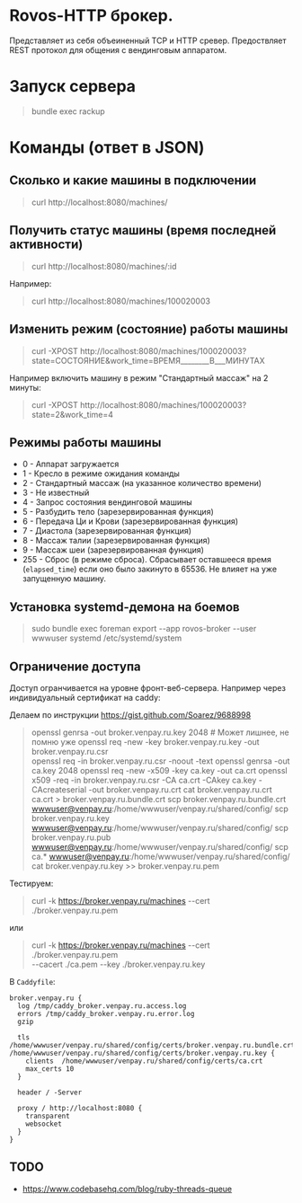 # Rovos-HTTP брокер.

Представляет из себя объеиненный TCP и HTTP сревер. Предоствляет REST протокол
для общения с вендинговым аппаратом.

# Запуск сервера

> bundle exec rackup

# Команды (ответ в JSON)

## Сколько и какие машины в подключении

> curl http://localhost:8080/machines/

## Получить статус машины (время последней активности)

> curl http://localhost:8080/machines/:id

Например:

> curl http://localhost:8080/machines/100020003

## Изменить режим (состояние) работы машины

> curl -XPOST http://localhost:8080/machines/100020003?state=СОСТОЯНИЕ&work_time=ВРЕМЯ________В___МИНУТАХ

Например включить машину в режим "Стандартный массаж" на 2 минуты:

> curl -XPOST http://localhost:8080/machines/100020003?state=2&work_time=4

## Режимы работы машины

* 0 - Аппарат загружается
* 1 - Кресло в режиме ожидания команды
* 2 - Стандартный массаж (на указанное количество времени)
* 3 - Не известный
* 4 - Запрос состояния вендинговой машины
* 5 - Разбудить тело (зарезервированная функция)
* 6 - Передача Ци и Крови (зарезервированная функция)
* 7 - Диастола (зарезервированная функция)
* 8 - Массаж талии (зарезервированная функция)
* 9 - Массаж шеи (зарезервированная функция)
* 255 - Сброс (в режиме сброса). Сбрасывает оставшееся время (`elapsed_time`)
  если оно было закинуто в 65536. Не влияет на уже запущенную машину.

## Установка systemd-демона на боемов

> sudo bundle exec foreman export --app rovos-broker --user wwwuser systemd /etc/systemd/system

## Ограничение доступа

Доступ огранчивается на уровне фронт-веб-сервера. Например через индивидуальный сертификат на caddy:

Делаем по инструкции https://gist.github.com/Soarez/9688998

> openssl genrsa -out broker.venpay.ru.key 2048  # Может лишнее, не помню уже
> openssl req -new -key broker.venpay.ru.key -out broker.venpay.ru.csr  
> openssl req -in broker.venpay.ru.csr -noout -text 
> openssl genrsa -out ca.key 2048
> openssl req -new -x509 -key ca.key -out ca.crt 
> openssl x509 -req -in broker.venpay.ru.csr -CA ca.crt -CAkey ca.key -CAcreateserial -out broker.venpay.ru.crt
> cat broker.venpay.ru.crt ca.crt > broker.venpay.ru.bundle.crt 
> scp broker.venpay.ru.bundle.crt wwwuser@venpay.ru:/home/wwwuser/venpay.ru/shared/config/
> scp broker.venpay.ru.key wwwuser@venpay.ru:/home/wwwuser/venpay.ru/shared/config/
> scp broker.venpay.ru.pub wwwuser@venpay.ru:/home/wwwuser/venpay.ru/shared/config/
> scp ca.*  wwwuser@venpay.ru:/home/wwwuser/venpay.ru/shared/config/
> cat broker.venpay.ru.key >> broker.venpay.ru.pem 

Тестируем:

> curl -k https://broker.venpay.ru/machines --cert ./broker.venpay.ru.pem

или

> curl -k https://broker.venpay.ru/machines --cert ./broker.venpay.ru.pem \
  --cacert ./ca.pem --key ./broker.venpay.ru.key

В `Caddyfile`:

```
broker.venpay.ru {
  log /tmp/caddy_broker.venpay.ru.access.log
  errors /tmp/caddy_broker.venpay.ru.error.log
  gzip

  tls /home/wwwuser/venpay.ru/shared/config/certs/broker.venpay.ru.bundle.crt /home/wwwuser/venpay.ru/shared/config/certs/broker.venpay.ru.key {
    clients  /home/wwwuser/venpay.ru/shared/config/certs/ca.crt
    max_certs 10
  }

  header / -Server

  proxy / http://localhost:8080 {
    transparent
    websocket
  }
}
```

## TODO

* https://www.codebasehq.com/blog/ruby-threads-queue
